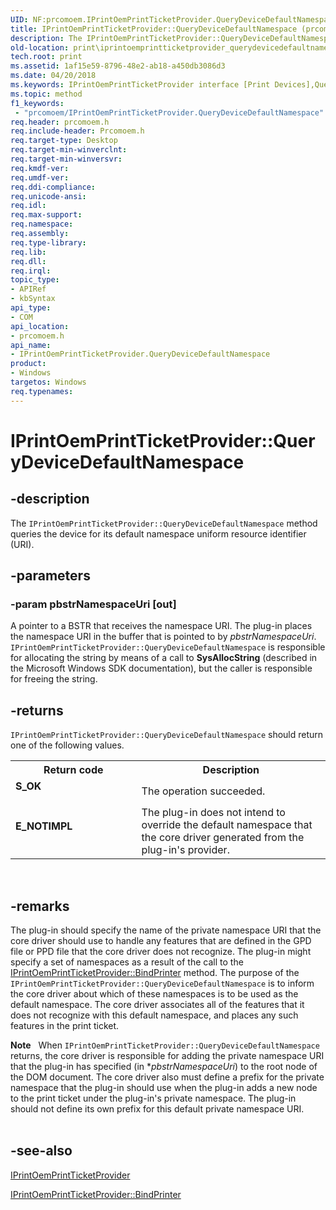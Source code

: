 ```yaml
---
UID: NF:prcomoem.IPrintOemPrintTicketProvider.QueryDeviceDefaultNamespace
title: IPrintOemPrintTicketProvider::QueryDeviceDefaultNamespace (prcomoem.h)
description: The IPrintOemPrintTicketProvider::QueryDeviceDefaultNamespace method queries the device for its default namespace uniform resource identifier (URI).
old-location: print\iprintoemprintticketprovider_querydevicedefaultnamespace.htm
tech.root: print
ms.assetid: 1af15e59-8796-48e2-ab18-a450db3086d3
ms.date: 04/20/2018
ms.keywords: IPrintOemPrintTicketProvider interface [Print Devices],QueryDeviceDefaultNamespace method, IPrintOemPrintTicketProvider.QueryDeviceDefaultNamespace, IPrintOemPrintTicketProvider::QueryDeviceDefaultNamespace, QueryDeviceDefaultNamespace, QueryDeviceDefaultNamespace method [Print Devices], QueryDeviceDefaultNamespace method [Print Devices],IPrintOemPrintTicketProvider interface, prcomoem/IPrintOemPrintTicketProvider::QueryDeviceDefaultNamespace, print.iprintoemprintticketprovider_querydevicedefaultnamespace, print_ticket-package_9b7bc4a4-a8db-4bef-b592-b6774c8d9fb2.xml
ms.topic: method
f1_keywords:
 - "prcomoem/IPrintOemPrintTicketProvider.QueryDeviceDefaultNamespace"
req.header: prcomoem.h
req.include-header: Prcomoem.h
req.target-type: Desktop
req.target-min-winverclnt: 
req.target-min-winversvr: 
req.kmdf-ver: 
req.umdf-ver: 
req.ddi-compliance: 
req.unicode-ansi: 
req.idl: 
req.max-support: 
req.namespace: 
req.assembly: 
req.type-library: 
req.lib: 
req.dll: 
req.irql: 
topic_type:
- APIRef
- kbSyntax
api_type:
- COM
api_location:
- prcomoem.h
api_name:
- IPrintOemPrintTicketProvider.QueryDeviceDefaultNamespace
product:
- Windows
targetos: Windows
req.typenames: 
---
```


# IPrintOemPrintTicketProvider::QueryDeviceDefaultNamespace


## -description


The <code>IPrintOemPrintTicketProvider::QueryDeviceDefaultNamespace</code> method queries the device for its default namespace uniform resource identifier (URI).


## -parameters




### -param pbstrNamespaceUri [out]

A pointer to a BSTR that receives the namespace URI. The plug-in places the namespace URI in the buffer that is pointed to by <i>pbstrNamespaceUri</i>. <code>IPrintOemPrintTicketProvider::QueryDeviceDefaultNamespace</code> is responsible for allocating the string by means of a call to <b>SysAllocString</b> (described in the Microsoft Windows SDK documentation), but the caller is responsible for freeing the string.


## -returns



<code>IPrintOemPrintTicketProvider::QueryDeviceDefaultNamespace</code> should return one of the following values.

<table>
<tr>
<th>Return code</th>
<th>Description</th>
</tr>
<tr>
<td width="40%">
<dl>
<dt><b>S_OK</b></dt>
</dl>
</td>
<td width="60%">
The operation succeeded.

</td>
</tr>
<tr>
<td width="40%">
<dl>
<dt><b>E_NOTIMPL</b></dt>
</dl>
</td>
<td width="60%">
The plug-in does not intend to override the default namespace that the core driver generated from the plug-in's provider.

</td>
</tr>
</table>
 




## -remarks



The plug-in should specify the name of the private namespace URI that the core driver should use to handle any features that are defined in the GPD file or PPD file that the core driver does not recognize. The plug-in might specify a set of namespaces as a result of the call to the <a href="https://docs.microsoft.com/previous-versions/windows/hardware/drivers/ff553151(v=vs.85)">IPrintOemPrintTicketProvider::BindPrinter</a> method. The purpose of the <code>IPrintOemPrintTicketProvider::QueryDeviceDefaultNamespace</code> is to inform the core driver about which of these namespaces is to be used as the default namespace. The core driver associates all of the features that it does not recognize with this default namespace, and places any such features in the print ticket. 

<div class="alert"><b>Note</b>    When <code>IPrintOemPrintTicketProvider::QueryDeviceDefaultNamespace</code> returns, the core driver is responsible for adding the private namespace URI that the plug-in has specified (in *<i>pbstrNamespaceUri</i>) to the root node of the DOM document. The core driver also must define a prefix for the private namespace that the plug-in should use when the plug-in adds a new node to the print ticket under the plug-in's private namespace. The plug-in should not define its own prefix for this default private namespace URI.</div>
<div> </div>



## -see-also




<a href="https://docs.microsoft.com/windows-hardware/drivers/ddi/content/prcomoem/nn-prcomoem-iprintoemprintticketprovider">IPrintOemPrintTicketProvider</a>



<a href="https://docs.microsoft.com/previous-versions/windows/hardware/drivers/ff553151(v=vs.85)">IPrintOemPrintTicketProvider::BindPrinter</a>
 

 

